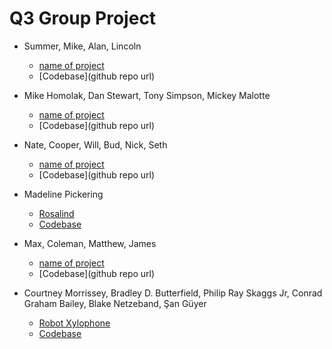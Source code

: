 # Q3 Group Project

* Summer, Mike, Alan, Lincoln
  * [name of project](url)
  * [Codebase](github repo url)

* Mike Homolak, Dan Stewart, Tony Simpson, Mickey Malotte
  * [name of project](url)
  * [Codebase](github repo url)

* Nate, Cooper, Will, Bud, Nick, Seth
  * [name of project](url)
  * [Codebase](github repo url)

* Madeline Pickering
  * [Rosalind](https://rosalind-app.herokuapp.com/)
  * [Codebase](https://github.com/madelinepick/rosalind)

* Max, Coleman, Matthew, James
  * [name of project](url)
  * [Codebase](github repo url)

* Courtney Morrissey, Bradley D. Butterfield, Philip Ray Skaggs Jr, Conrad Graham Bailey, Blake Netzeband, Şan Güyer
  * [Robot Xylophone](https://robot-xylophone.herokuapp.com/)
  * [Codebase](https://github.com/artnoisenik/bm-machine)
